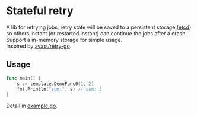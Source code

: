 # Stateful retry

A lib for retrying jobs, retry state will be saved to a persistent storage
([etcd](https://github.com/etcd-io/etcd)) so others instant (or 
restarted instant) can continue the jobs after a crash.  
Support a in-memory storage for simple usage.  
Inspired by [avast/retry-go](https://github.com/avast/retry-go).

## Usage

````go
func main() {
	s := template.DemoFunc0(1, 2)
	fmt.Println("sum:", s) // sum: 3
}
````
Detail in [example.go](./example/example.go).
